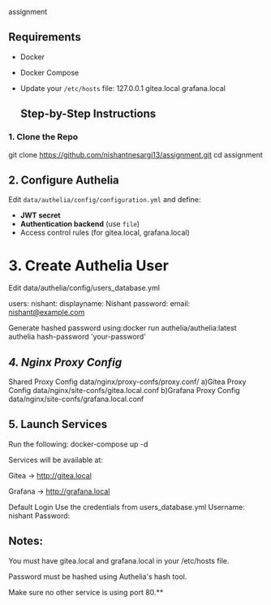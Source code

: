  assignment

## Requirements

- Docker
- Docker Compose
- Update your `/etc/hosts` file:
127.0.0.1 gitea.local grafana.local

  ## Step-by-Step Instructions

### 1. Clone the Repo

git clone https://github.com/nishantnesargi13/assignment.git
cd assignment

## **2. Configure Authelia**

Edit `data/authelia/config/configuration.yml` and define:

- **JWT secret**
- **Authentication backend** (use `file`)
- Access control rules (for gitea.local, grafana.local)



# 3. Create Authelia User
Edit data/authelia/config/users_database.yml

users:
  nishant:
    displayname: Nishant
    password: <hashed-password>
    email: nishant@example.com

Generate hashed password using:docker run authelia/authelia:latest authelia hash-password 'your-password'

## *4. Nginx Proxy Config*

Shared Proxy Config
data/nginx/proxy-confs/proxy.conf/
  a)Gitea Proxy Config
data/nginx/site-confs/gitea.local.conf
  b)Grafana Proxy Config
data/nginx/site-confs/grafana.local.conf


## 5. Launch Services
Run the following:
docker-compose up -d

Services will be available at:

Gitea → http://gitea.local

Grafana → http://grafana.local


Default Login
Use the credentials from users_database.yml
Username: nishant
Password: <your password>




## Notes:
You must have gitea.local and grafana.local in your /etc/hosts file.

Password must be hashed using Authelia's hash tool.

Make sure no other service is using port 80.**

